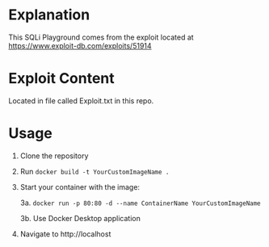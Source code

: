 # Explanation
This SQLi Playground comes from the exploit located at https://www.exploit-db.com/exploits/51914

# Exploit Content

Located in file called Exploit.txt in this repo.

# Usage

1. Clone the repository
2. Run `docker build -t YourCustomImageName . `
3. Start your container with the image:

    3a. `docker run -p 80:80 -d --name ContainerName YourCustomImageName`

    3b. Use Docker Desktop application

4. Navigate to http://localhost